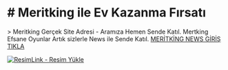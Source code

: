 <h1>#  Meritking ile Ev Kazanma Fırsatı </h1>>
Meritking Gerçek Site Adresi - Aramıza Hemen Sende Katıl.
Mertking Efsane Oyunlar Artık sizlerle News ile Sende Katıl.
<a  href="https://meritking1601.com/auth/register?l_id=8316&a_id=20393" >MERİTKİNG NEWS GİRİŞ TIKLA</a>

<a href="https://meritking1601.com/auth/register?l_id=8316&a_id=20393" title="ResimLink - Resim Yükle" rel="nofollow"><img src="https://i.hizliresim.com/mt023fa.png" title="ResimLink - Resim Yükle" alt="ResimLink - Resim Yükle" data-canonical-src="https://i.hizliresim.com/mt023fa.png" style="max-width: 100%;"></a>
